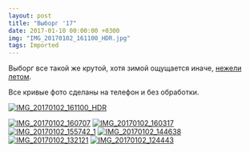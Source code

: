 ```yaml
---
layout: post
title: "Выборг '17"
date: 2017-01-10 00:00:00 +0300
img: "IMG_20170102_161100_HDR.jpg"
tags: Imported
---
```


Выборг все такой же крутой, хотя зимой ощущается иначе, [нежели летом](https://blog.alexeyev.me/2016/01/vyborg/ "Выборг ’14"). 

Все кривые фото сделаны на телефон и без обработки. 

[![IMG_20170102_161100_HDR](/blog/assets/img/IMG_20170102_161100_HDR.jpg)](/blog/assets/img/IMG_20170102_161100_HDR.jpg)

[![IMG_20170102_160707](/blog/assets/img/IMG_20170102_160707.jpg)](/blog/assets/img/IMG_20170102_160707.jpg) [![IMG_20170102_160317](/blog/assets/img/IMG_20170102_160317.jpg)](/blog/assets/img/IMG_20170102_160317.jpg) [![IMG_20170102_155742_1](/blog/assets/img/IMG_20170102_155742_1.jpg)](/blog/assets/img/IMG_20170102_155742_1.jpg) [![IMG_20170102_144638](/blog/assets/img/IMG_20170102_144638.jpg)](/blog/assets/img/IMG_20170102_144638.jpg) [![IMG_20170102_132121](/blog/assets/img/IMG_20170102_132121.jpg)](/blog/assets/img/IMG_20170102_132121.jpg) [![IMG_20170102_124443](/blog/assets/img/IMG_20170102_124443.jpg)](/blog/assets/img/IMG_20170102_124443.jpg)